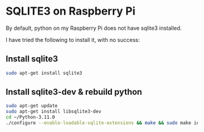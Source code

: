 # SQLITE3 on Raspberry Pi

By default, python on my Raspberry Pi does not have sqlite3 installed.

I have tried the following to install it, with no success:

## Install sqlite3

```bash
sudo apt-get install sqlite3
```

## Install sqlite3-dev & rebuild python

```bash
sudo apt-get update
sudo apt-get install libsqlite3-dev
cd ~/Python-3.11.0
./configure --enable-loadable-sqlite-extensions && make && sudo make install
```
